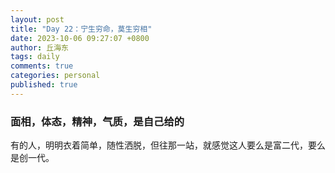 ```yaml
---
layout: post
title: "Day 22：宁生穷命，莫生穷相"
date: 2023-10-06 09:27:07 +0800
author: 丘海东 
tags: daily
comments: true
categories: personal
published: true
---
```

### 面相，体态，精神，气质，是自己给的
有的人，明明衣着简单，随性洒脱，但往那一站，就感觉这人要么是富二代，要么是创一代。
